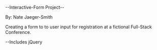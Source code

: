 --Interactive-Form Project--

By: Nate Jaeger-Smith

Creating a form to to user input for registration at a fictional Full-Stack Conference.

--Includes jQuery
